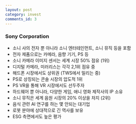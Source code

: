 ```yaml
---
layout: post
category: invest
comments_id: 3
---
```


### Sony Corporation
* 소니 사의 전자 뿐 아니라 소니 엔터테인먼트, 소니 뮤직 등을 포함
* 전자 제품으로는 카메라, 음향 기기, PS 등
* 소니 카메라 이미지 센서는 세계 시장 50% 점유 (1위)
* 디지털 카메라, 미러리스는 각각 2,1위 점유 중
* 해드폰 시장에서도 상위권 (TWS에서 밀리는 중)
* PS로 상징되는 콘솔 시장의 압도적 1위
* PS VR을 통해 VR 시장에서도 선두주자
* 하드웨어 뿐 아니라, 다양한 게임, 애니 영화 제작사의 IP 소유
* 소니 뮤직은 세계 음원 시장의 20% 이상을 차지 (2위)
* 음식 관련 AI 연구를 하는 몇 안되는 대기업
* 로봇 분야에 상대적으로 긴 역사를 보유
* ESG 측면에서도 높은 평가
